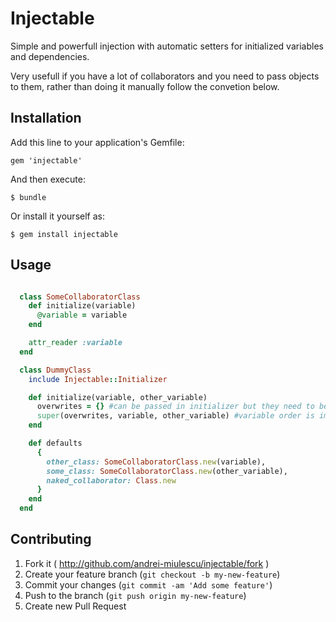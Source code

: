 # Injectable

Simple and powerfull injection with automatic setters for initialized variables and dependencies.

Very usefull if you have a lot of collaborators and you need to pass objects to them, rather than doing it manually follow the convetion below.

## Installation

Add this line to your application's Gemfile:

    gem 'injectable'

And then execute:

    $ bundle

Or install it yourself as:

    $ gem install injectable

## Usage

```ruby

  class SomeCollaboratorClass
    def initialize(variable)
      @variable = variable
    end

    attr_reader :variable
  end

  class DummyClass
    include Injectable::Initializer

    def initialize(variable, other_variable)
      overwrites = {} #can be passed in initializer but they need to be passed first to super or just pass an empty hash
      super(overwrites, variable, other_variable) #variable order is important here
    end

    def defaults
      {
        other_class: SomeCollaboratorClass.new(variable),
        some_class: SomeCollaboratorClass.new(other_variable),
        naked_collaborator: Class.new
      }
    end
  end

```




## Contributing

1. Fork it ( http://github.com/andrei-miulescu/injectable/fork )
2. Create your feature branch (`git checkout -b my-new-feature`)
3. Commit your changes (`git commit -am 'Add some feature'`)
4. Push to the branch (`git push origin my-new-feature`)
5. Create new Pull Request
